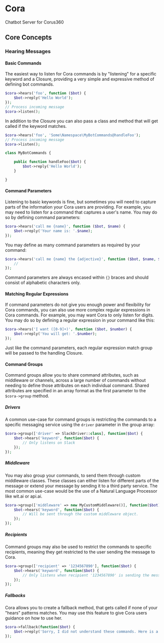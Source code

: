 # Cora

Chatbot Server for Corus360 


## Core Concepts

### Hearing Messages

#### Basic Commands

The easiest way to listen for Cora commands is by "listening" for a specific keyword and a Closure, providing a very simple and expressive method of defining bot commands.

```php
$cora->hears('foo', function ($bot) {
    $bot->reply('Hello World');
});
// Process incoming message
$cora->listen();
```

In addition to the Closure you can also pass a class and method that will get called if the keyword matches.

```php
$cora->hears('foo', 'Some\Namespace\MyBotCommands@handleFoo');
// Process incoming message
$cora->listen();

class MyBotCommands {

    public function handleFoo($bot) {
        $bot->reply('Hello World');
    }

}
```

#### Command Parameters

Listening to basic keywords is fine, but sometimes you will need to capture parts of the information your Cora users are providing. For example, you may need to listen for a command that captures a user's name. You may do so by defining command parameters:

```php
$cora->hears('call me {name}', function ($bot, $name) {
    $bot->reply('Your name is: '.$name);
});
```

You may define as many command parameters as required by your command:

```php
$cora->hears('call me {name} the {adjective}', function ($bot, $name, $adjective) {
    //
});
```
Command parameters are always encased within `{}` braces and should consist of alphabetic characters only.

#### Matching Regular Expressions

If command parameters do not give you enough power and flexibility for Cora commands, you can also use more complex regular expressions in Cora commands. For example, you may want Cora to only listen for digits. You may do so by defining a regular expression in your command like this:

```php
$cora->hears('I want ([0-9]+)', function ($bot, $number) {
    $bot->reply('You will get: '.$number);
});
```

Just like the command parameters, each regular expression match group will be passed to the handling Closure.

#### Command Groups

Command groups allow you to share command attributes, such as middleware or channels, across a large number of commands without needing to define those attributes on each individual command. Shared attributes are specified in an array format as the first parameter to the `$cora->group` method.

##### Drivers

A common use-case for command groups is restricting the commands to a specific messaging service using the `driver` parameter in the group array:

```php
$cora->group(['driver' => SlackDriver::class], function($bot) {
    $bot->hears('keyword', function($bot) {
        // Only listens on Slack
    });
});
```

##### Middleware

You may also group your commands, to send them through custom middleware classes. These classes can either listen for different parts of the message or extend your message by sending it to a third party service. The most common use-case would be the use of a Natural Language Processor like wit.ai or api.ai.

```php
$cora->group(['middleware' => new MyCustomMiddleware()], function($bot) {
    $bot->hears('keyword', function($bot) {
        // Will be sent through the custom middleware object.
    });
});
```

##### Recipients

Command groups may also be used to restrict the commands to specific recipients, meaning they get restricted to the user sending the message to Cora.

```php
$cora->group(['recipient' => '1234567890'], function($bot) {
    $bot->hears('keyword', function($bot) {
        // Only listens when recipient '1234567890' is sending the message.
    });
});
```

##### Fallbacks

Cora allows you to create a fallback method, that gets called if none of your "hears" patterns matches. You may use this feature to give Cora users guidance on how to use her.

```php
$cora->fallback(function($bot) {
    $bot->reply('Sorry, I did not understand these commands. Here is a list of commands I understand: ...');
});
```
